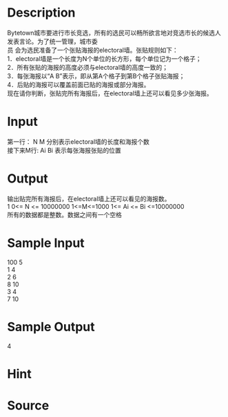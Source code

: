 
# Description

<div class="content"><div>Bytetown城市要进行市长竞选，所有的选民可以畅所欲言地对竞选市长的候选人发表言论。为了统一管理，城市委</div>
<div>员 会为选民准备了一个张贴海报的electoral墙。张贴规则如下：</div>
<div>1．electoral墙是一个长度为N个单位的长方形，每个单位记为一个格子；</div>
<div>2．所有张贴的海报的高度必须与electoral墙的高度一致的；</div>
<div>3．每张海报以“A B”表示，即从第A个格子到第B个格子张贴海报；</div>
<div>4．后贴的海报可以覆盖前面已贴的海报或部分海报。</div>
<div>现在请你判断，张贴完所有海报后，在electoral墙上还可以看见多少张海报。</div>
<p></p></div>

# Input

<div class="content"><div>第一行： N M 分别表示electoral墙的长度和海报个数</div>
<div>接下来M行: Ai Bi 表示每张海报张贴的位置</div>
<p></p></div>

# Output

<div class="content"><div>输出贴完所有海报后，在electoral墙上还可以看见的海报数。</div>
<div>1 0&lt;= N &lt;= 10000000 1&lt;=M&lt;=1000 1&lt;= Ai &lt;= Bi &lt;=10000000</div>
<div>所有的数据都是整数。数据之间有一个空格</div>
<p></p></div>

# Sample Input

<div class="content"><span class="sampledata">100 5<br/>
1 4<br/>
2 6<br/>
8 10<br/>
3 4<br/>
7 10</span></div>

# Sample Output

<div class="content"><span class="sampledata">4</span></div>

# Hint

<div class="content"><p></p></div>

# Source

<div class="content"><p><a href="problemset.php?search="></a></p></div>

